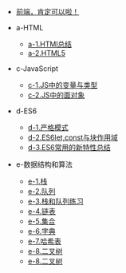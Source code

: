 * [前端，肯定可以啦！](/README.md)

* a-HTML    
    * [a-1.HTMl总结](/a-HTML/a-1.HTML.md)
    * [a-2.HTML5](/a-HTML/a-2.HTML5.md)
* c-JavaScript
    * [c-1.JS中的变量与类型](/c-JavaScript/c-1.JS中的变量和类型.md)
    * [c-2.JS中的面对象](/c-JavaScript/c-2.执行上下文.md)

* d-ES6
    * [d-1.严格模式](/d-ES6/d-1.严格模式.md)
    * [d-2.ES6let,const与块作用域](/d-ES6/d-2.ES6let,const与块作用域.md)
    * [d-3.ES6常用的新特性总结](/d-ES6/d-3.ES6常用的新特性总结.md)

* e-数据结构和算法
    * [e-1.栈](/e-数据结构和算法/01.栈.md)
    * [e-2.队列](/e-数据结构和算法/02.队列.md)
    * [e-3.栈和队列练习](/e-数据结构和算法/03.栈和队列练习.md)
    * [e-4.链表](/e-数据结构和算法/04.链表.md)
    * [e-5.集合](/e-数据结构和算法/05.集合.md)
    * [e-6.字典](/e-数据结构和算法/06.字典.md)
    * [e-7.哈希表](/e-数据结构和算法/07.哈希表.md)
    * [e-8.二叉树](/e-数据结构和算法/08.二叉树.md)
    * [e-8.二叉树](/e-数据结构和算法/09.红黑树.md)

